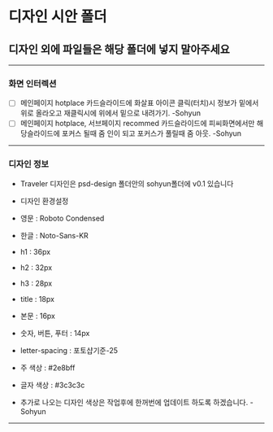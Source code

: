 # 디자인 시안 폴더

## 디자인 외에 파일들은 해당 폴더에 넣지 말아주세요

---

### 화면 인터렉션

- [ ] 메인페이지 hotplace 카드슬라이드에 화살표 아이콘 클릭(터치)시 정보가 밑에서 위로 올라오고 재클릭시에 위에서 밑으로 내려가기. -Sohyun
- [ ] 메인페이지 hotplace, 서브페이지 recommed 카드슬라이드에 피씨화면에서만 해당슬라이드에 포커스 될때 줌 인이 되고 포커스가 풀릴때 줌 아웃. -Sohyun

---

### 디자인 정보

- Traveler 디자인은 psd-design 폴더안의 sohyun폴더에 v0.1 있습니다
- 디자인 환경설정
- 영문 : Roboto Condensed
- 한글 : Noto-Sans-KR
- h1 : 36px
- h2 : 32px
- h3 : 28px
- title : 18px
- 본문 : 16px
- 숫자, 버튼, 푸터 : 14px
- letter-spacing : 포토샵기준-25
- 주 색상 : #2e8bff
- 글자 색상 : #3c3c3c

- 추가로 나오는 디자인 색상은 작업후에 한꺼번에 업데이트 하도록 하겠습니다. -Sohyun

---
